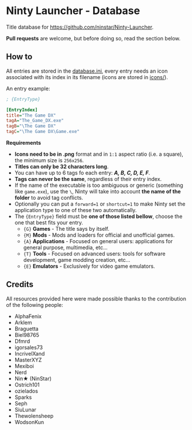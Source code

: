 # Ninty Launcher - Database

Title database for https://github.com/ninstar/Ninty-Launcher.

**Pull requests** are welcome, but before doing so, read the section below.

## How to

All entries are stored in the [database.ini](https://github.com/ninstar/NL-TitleDB/blob/main/database.ini), every entry needs an icon associated with its index in its filename (icons are stored in [icons/](https://github.com/ninstar/NL-TitleDB/tree/main/icons)).

An entry example:
```ini
; {EntryType}

[EntryIndex]
title="The Game DX"
tagA="The_Game_DX.exe"
tagB="\The Game DX"
tagC="\The Game DX\Game.exe"
```

**Requirements**
- **Icons need to be in .png** format and in ``1:1``  aspect ratio (i.e. a square), the minimum size is ``256x256``.
- **Titles can only be 32 characters long**.
- You can have up to 6 tags fo each entry: ***A, B, C, D, E, F***.
- **Tags can never be the same**, regardless of their entry index.
- If the name of the executable is too ambiguous or generic (something like ``game.exe``), use the ``\``, Ninty will take into account **the name of the folder** to avoid tag conflicts. 
- Optionally you can put a ``forward=1`` or ``shortcut=1`` to make Ninty set the application type to one of these two automatically.
- The ``{EntryType}`` field must be **one of those listed bellow**, choose the one that best fits your entry.
	- ``{G}`` **Games** - The title says by itself.
	- ``{M}`` **Mods** - Mods and loaders for official and unofficial games.
	- ``{A}`` **Applications** - Focused on general users: applications for general purpose, multimedia, etc...
	- ``{T}`` **Tools** - Focused on advanced users: tools for software development, game modding creation, etc...
	- ``{E}`` **Emulators** - Exclusively for video game emulators.

## Credits

All resources provided here were made possible thanks to the contribution of the following people:

* AlphaFenix  
* Arklem  
* Braguetta  
* Biel98765  
* Dfmrd  
* igorsales73  
* IncrivelXand  
* MasterXYZ  
* Mexiboi  
* Nerd  
* Nin★ (NinStar)  
* Ostrich101  
* ozielados  
* Sparks  
* Seph  
* SiuLunar  
* Thewolensheep  
* WodsonKun  